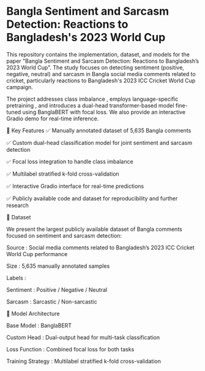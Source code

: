 # Bangla Sentiment and Sarcasm Detection: Reactions to Bangladesh's 2023 World Cup

This repository contains the implementation, dataset, and models for the paper "Bangla Sentiment and Sarcasm Detection: Reactions to Bangladesh’s 2023 World Cup". The study focuses on detecting sentiment (positive, negative, neutral) and sarcasm in Bangla social media comments related to cricket, particularly reactions to Bangladesh's 2023 ICC Cricket World Cup campaign.

The project addresses class imbalance , employs language-specific pretraining , and introduces a dual-head transformer-based model fine-tuned using BanglaBERT with focal loss. We also provide an interactive Gradio demo for real-time inference.

🧠 Key Features
✅ Manually annotated dataset of 5,635 Bangla comments

✅ Custom dual-head classification model for joint sentiment and sarcasm detection

✅ Focal loss integration to handle class imbalance

✅ Multilabel stratified k-fold cross-validation

✅ Interactive Gradio interface for real-time predictions

✅ Publicly available code and dataset for reproducibility and further research

📁 Dataset

We present the largest publicly available dataset of Bangla comments focused on sentiment and sarcasm detection:

Source : Social media comments related to Bangladesh’s 2023 ICC Cricket World Cup performance

Size : 5,635 manually annotated samples

Labels :

Sentiment : Positive / Negative / Neutral

Sarcasm : Sarcastic / Non-sarcastic

🤖 Model Architecture

Base Model : BanglaBERT

Custom Head : Dual-output head for multi-task classification

Loss Function : Combined focal loss for both tasks

Training Strategy : Multilabel stratified k-fold cross-validation
